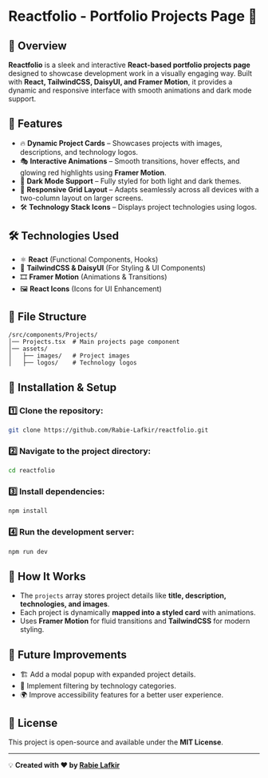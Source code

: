 # **Reactfolio - Portfolio Projects Page** 🚀

## 📌 **Overview**
**Reactfolio** is a sleek and interactive **React-based portfolio projects page** designed to showcase development work in a visually engaging way. Built with **React, TailwindCSS, DaisyUI, and Framer Motion**, it provides a dynamic and responsive interface with smooth animations and dark mode support.

## 🎨 **Features**
- 🔥 **Dynamic Project Cards** – Showcases projects with images, descriptions, and technology logos.
- 🎭 **Interactive Animations** – Smooth transitions, hover effects, and glowing red highlights using **Framer Motion**.
- 🌙 **Dark Mode Support** – Fully styled for both light and dark themes.
- 📱 **Responsive Grid Layout** – Adapts seamlessly across all devices with a two-column layout on larger screens.
- 🛠 **Technology Stack Icons** – Displays project technologies using logos.

## 🛠️ **Technologies Used**
- ⚛ **React** (Functional Components, Hooks)
- 🎨 **TailwindCSS & DaisyUI** (For Styling & UI Components)
- 🎞 **Framer Motion** (Animations & Transitions)
- 🖼 **React Icons** (Icons for UI Enhancement)

## 📂 **File Structure**
```
/src/components/Projects/
│── Projects.tsx  # Main projects page component
│── assets/
│   ├── images/   # Project images
│   ├── logos/    # Technology logos
```

## 🚀 **Installation & Setup**
### 1️⃣ Clone the repository:
```sh
git clone https://github.com/Rabie-Lafkir/reactfolio.git
```
### 2️⃣ Navigate to the project directory:
```sh
cd reactfolio
```
### 3️⃣ Install dependencies:
```sh
npm install
```
### 4️⃣ Run the development server:
```sh
npm run dev
```

## 📌 **How It Works**
- The `projects` array stores project details like **title, description, technologies, and images**.
- Each project is dynamically **mapped into a styled card** with animations.
- Uses **Framer Motion** for fluid transitions and **TailwindCSS** for modern styling.

## 🎯 **Future Improvements**
- 🏗 Add a modal popup with expanded project details.
- 🎨 Implement filtering by technology categories.
- 🌍 Improve accessibility features for a better user experience.

## 📜 **License**
This project is open-source and available under the **MIT License**.

---

💡 **Created with ❤️ by [Rabie Lafkir](https://github.com/Rabie-Lafkir)**
